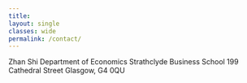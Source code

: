 ```yaml
---
title: 
layout: single
classes: wide
permalink: /contact/
---
```


Zhan Shi
Department of Economics
Strathclyde Business School
199 Cathedral Street
Glasgow, G4 0QU